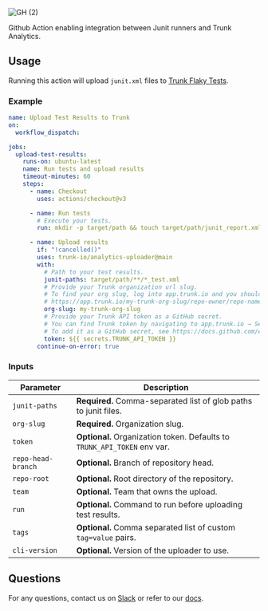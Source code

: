 ![GH (2)](https://github.com/trunk-io/analytics-uploader/assets/1265982/5475373b-937c-4455-bcde-5629d51c9f95)

Github Action enabling integration between Junit runners and Trunk Analytics.

## Usage

Running this action will upload `junit.xml` files to [Trunk Flaky Tests](https://docs.trunk.io/flaky-tests).

### Example

```yaml
name: Upload Test Results to Trunk
on:
  workflow_dispatch:

jobs:
  upload-test-results:
    runs-on: ubuntu-latest
    name: Run tests and upload results
    timeout-minutes: 60
    steps:
      - name: Checkout
        uses: actions/checkout@v3

      - name: Run tests
        # Execute your tests.
        run: mkdir -p target/path && touch target/path/junit_report.xml

      - name: Upload results
        if: "!cancelled()"
        uses: trunk-io/analytics-uploader@main
        with:
          # Path to your test results.
          junit-paths: target/path/**/*_test.xml
          # Provide your Trunk organization url slug.
          # To find your org slug, log into app.trunk.io and you should be redirected to a URL like:
          # https://app.trunk.io/my-trunk-org-slug/repo-owner/repo-name/ci-analytics
          org-slug: my-trunk-org-slug
          # Provide your Trunk API token as a GitHub secret.
          # You can find Trunk token by navigating to app.trunk.io → Settings → Manage Organization → Organization API Token → View.
          # To add it as a GitHub secret, see https://docs.github.com/en/actions/security-guides/using-secrets-in-github-actions.
          token: ${{ secrets.TRUNK_API_TOKEN }}
        continue-on-error: true
```

### Inputs

| Parameter          | Description                                                              |
| ------------------ | ------------------------------------------------------------------------ |
| `junit-paths`      | **Required.** Comma-separated list of glob paths to junit files.         |
| `org-slug`         | **Required.** Organization slug.                                         |
| `token`            | **Optional.** Organization token. Defaults to `TRUNK_API_TOKEN` env var. |
| `repo-head-branch` | **Optional.** Branch of repository head.                                 |
| `repo-root`        | **Optional.** Root directory of the repository.                          |
| `team`             | **Optional.** Team that owns the upload.                                 |
| `run`              | **Optional.** Command to run before uploading test results.              |
| `tags`             | **Optional.** Comma separated list of custom `tag=value` pairs.          |
| `cli-version`      | **Optional.** Version of the uploader to use.                            |

## Questions

For any questions, contact us on [Slack](https://slack.trunk.io/) or refer to our [docs](https://docs.trunk.io/flaky-tests/github-actions-quickstart).
